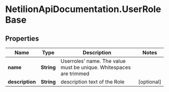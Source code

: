 # NetilionApiDocumentation.UserRoleBase

## Properties
Name | Type | Description | Notes
------------ | ------------- | ------------- | -------------
**name** | **String** | Userroles&#39; name. The value must be unique. Whitespaces are trimmed | 
**description** | **String** | description text of the Role | [optional] 


